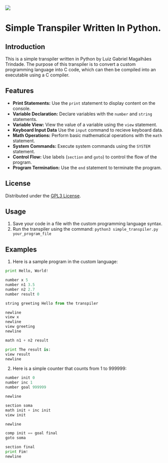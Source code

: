 <image src="https://www.gnu.org/graphics/gplv3-127x51.png">

# Simple Transpiler Written In Python.

## Introduction
This is a simple transpiler written in Python by Luiz Gabriel Magalhães Trindade. The purpose of this transpiler is to convert a custom programming language into C code, which can then be compiled into an executable using a C compiler.

## Features
- **Print Statements:** Use the `print` statement to display content on the console.
- **Variable Declaration:** Declare variables with the `number` and `string` statements.
- **Variable View:** View the value of a variable using the `view` statement.
- **Keyboard Input Data** Use the `input` command to recieve keyboard data.
- **Math Operations:** Perform basic mathematical operations with the `math` statement.
- **System Commands:** Execute system commands using the `SYSTEM` statement.
- **Control Flow:** Use labels (`section` and `goto`) to control the flow of the program.
- **Program Termination:** Use the `end` statement to terminate the program.

## License
Distributed under the [GPL3 License](https://www.gnu.org/licenses/gpl-3.0.en.html#license-text).

## Usage
1. Save your code in a file with the custom programming language syntax.
2. Run the transpiler using the command: `python3 simple_transpiler.py your_program_file`

## Examples
1. Here is a sample program in the custom language:

```python
print Hello, World!

number x 5
number n1 3.5
number n2 2.7
number result 0

string greeting Hello from the transpiler

newline
view x
newline
view greeting
newline

math n1 + n2 result

print The result is:
view result
newline
```
2. Here is a simple counter that counts from 1 to 999999:

```python
number init 0
number inc 1
number goal 999999

newline

section soma
math init + inc init
view init

newline

comp init == goal final
goto soma

section final
print Fim!
newline
```

